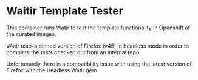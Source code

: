 # Waitir Template Tester

This container runs Watir to test the template functionality in Openshift of the curated images.

Watir uses a pinned version of Firefox (v45) in headless mode in order to complete the tests checked out from an internal repo.

Unfortunately there is a compatibility issue with using the latest version of Firefox with the Headless Watir gem
